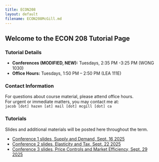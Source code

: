 ```yaml
---
title: ECON208
layout: default
filename: ECON208McGill.md
---
```

<!-- Google tag (gtag.js) -->
<script async src="https://www.googletagmanager.com/gtag/js?id=G-ZP9C528RHX"></script>
<script>
  window.dataLayer = window.dataLayer || [];
  function gtag(){dataLayer.push(arguments);}
  gtag('js', new Date());

  gtag('config', 'G-ZP9C528RHX');
</script>

## Welcome to the ECON 208 Tutorial Page

### Tutorial Details
- **Conferences (MODIFIED, NEW):** Tuesdays, 2:35 PM -3:25 PM (WONG 1030)  
- **Office Hours:** Tuesdays, 1:50 PM – 2:50 PM (LEA 111E)  

### Contact Information
For questions about course material, please attend office hours.  
For urgent or immediate matters, you may contact me at:  
`jacob [dot] hazen [at] mail [dot] mcgill [dot] ca`  

### Tutorials
Slides and additional materials will be posted here throughout the term.

- [Conference 1 slides, Supply and Demand, Sept. 16 2025](https://github.com/JacobHazen1/pages/blob/main/class_assets/ECON208McGill/week1.pdf?raw=true)  
- [Conference 2 slides, Elasticity and Tax, Sept. 22 2025](https://github.com/JacobHazen1/pages/blob/main/class_assets/ECON208McGill/week2.pdf?raw=true)  
- [Conference 3 slides, Price Controls and Market Efficiency, Sept. 29 2025](https://github.com/JacobHazen1/pages/blob/main/class_assets/ECON208McGill/week3.pdf?raw=true)  


